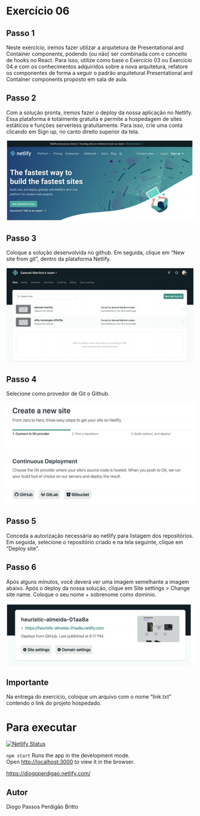 # Exercício 06
## Passo 1
Neste exercício, iremos fazer utilizar a arquitetura de Presentational and Container components, podendo (ou não) ser combinada com o conceito de hooks no React. Para isso, utilize como base o Exercício 03 ou Exercício 04 e com os conhecimentos adquiridos sobre a nova arquitetura, refatore os componentes de forma a seguir o padrão arquitetural Presentational and Container components proposto em sala de aula.

## Passo 2
Com a solução pronta, iremos fazer o deploy da nossa aplicação no Netlify. Essa plataforma é totalmente gratuita e permite a hospedagem de sites estáticos e funções serverless gratuitamente. Para isso, crie uma conta clicando em Sign up, no canto direito superior da tela.

![1](!../../img/1.png)
## Passo 3
Coloque a solução desenvolvida no github. Em seguida, clique em “New site from git”, dentro da plataforma Netlify.

![2](!../../img/2.png)

## Passo 4
Selecione como provedor de Git o Github.

![3](!../../img/3.png)

## Passo 5
Conceda a autorização necessária ao netlify para listagem dos repositórios. Em seguida, selecione o repositório criado e na tela seguinte, clique em “Deploy site”.

## Passo 6
Após alguns minutos, você deverá ver uma imagem semelhante a imagem abaixo. Após o deploy da nossa solução, clique em Site settings > Change site name. Coloque o seu nome + sobrenome como domínio.

![4](!../../img/4.png)

## Importante
Na entrega do exercício, coloque um arquivo com o nome “link.txt” contendo o link do projeto hospedado.

# Para executar

[![Netlify Status](https://api.netlify.com/api/v1/badges/6171b8f3-df4f-4d2f-a582-0efdbdd5f877/deploy-status)](https://app.netlify.com/sites/diogoperdigao/deploys)

`npm start`
Runs the app in the development mode.<br />
Open [http://localhost:3000](http://localhost:3000) to view it in the browser.

https://diogoperdigao.netlify.com/


## Autor
Diogo Passos Perdigão Britto